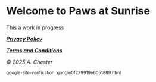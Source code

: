 # Welcome to Paws at Sunrise

This a work in progress


[***Privacy Policy***](./Privacy) 

[***Terms and Conditions***](./Terms) 



_© 2025 A. Chester_

<small>google-site-verification: google0f239919e6051889.html</small>
